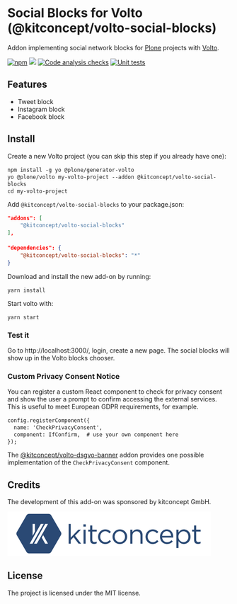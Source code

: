 # Social Blocks for Volto (@kitconcept/volto-social-blocks)

Addon implementing social network blocks for [Plone](https://plone.org) projects with [Volto](https://github.com/plone/volto).

[![npm](https://img.shields.io/npm/v/@kitconcept/volto-social-blocks)](https://www.npmjs.com/package/@kitconcept/volto-social-blocks)
[![](https://img.shields.io/badge/-Storybook-ff4785?logo=Storybook&logoColor=white&style=flat-square)](https://kitconcept.github.io/volto-social-blocks/)
[![Code analysis checks](https://github.com/kitconcept/volto-social-blocks/actions/workflows/code.yml/badge.svg)](https://github.com/kitconcept/volto-social-blocks/actions/workflows/code.yml)
[![Unit tests](https://github.com/kitconcept/volto-social-blocks/actions/workflows/unit.yml/badge.svg)](https://github.com/kitconcept/volto-social-blocks/actions/workflows/unit.yml)

## Features

- Tweet block
- Instagram block
- Facebook block

## Install

Create a new Volto project (you can skip this step if you already have one):

```
npm install -g yo @plone/generator-volto
yo @plone/volto my-volto-project --addon @kitconcept/volto-social-blocks
cd my-volto-project
```

Add `@kitconcept/volto-social-blocks` to your package.json:

```JSON
"addons": [
    "@kitconcept/volto-social-blocks"
],

"dependencies": {
    "@kitconcept/volto-social-blocks": "*"
}
```

Download and install the new add-on by running:

```
yarn install
```

Start volto with:

```
yarn start
```

### Test it

Go to http://localhost:3000/, login, create a new page. The social blocks will show up in the Volto blocks chooser.

### Custom Privacy Consent Notice

You can register a custom React component to check for privacy consent and show the user a prompt to confirm accessing the external services. This is useful to meet European GDPR requirements, for example.

```
config.registerComponent({
  name: 'CheckPrivacyConsent',
  component: IfConfirm,  # use your own component here
});
```

The [@kitconcept/volto-dsgvo-banner](https://github.com/kitconcept/volto-dsgvo-banner) addon provides one possible implementation of the `CheckPrivacyConsent` component.

## Credits

The development of this add-on was sponsored by kitconcept GmbH.

![kitconcept GmbH](https://raw.githubusercontent.com/kitconcept/volto-form-builder/master/kitconcept.png)

## License

The project is licensed under the MIT license.
